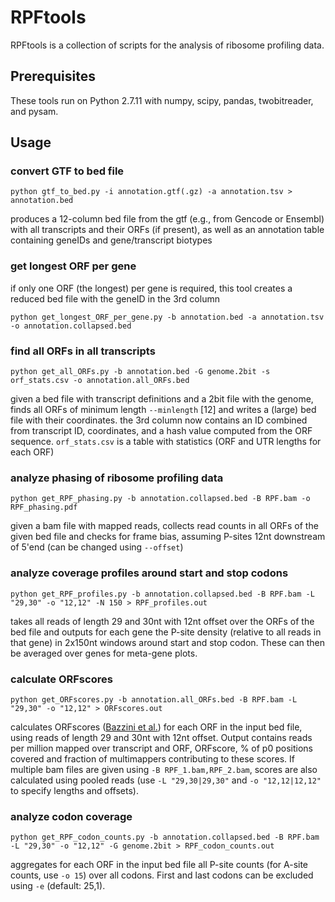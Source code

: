 # RPFtools

RPFtools is a collection of scripts for the analysis of ribosome profiling data.

## Prerequisites

These tools run on Python 2.7.11 with numpy, scipy, pandas, twobitreader, and pysam.

## Usage

### convert GTF to bed file
```
python gtf_to_bed.py -i annotation.gtf(.gz) -a annotation.tsv > annotation.bed
```
produces a 12-column bed file from the gtf (e.g., from Gencode or Ensembl) with all transcripts and their ORFs (if present), as well as an annotation table containing geneIDs and gene/transcript biotypes

### get longest ORF per gene
if only one ORF (the longest) per gene is required, this tool creates a reduced bed file with the geneID in the 3rd column
```
python get_longest_ORF_per_gene.py -b annotation.bed -a annotation.tsv -o annotation.collapsed.bed
```

### find all ORFs in all transcripts
```
python get_all_ORFs.py -b annotation.bed -G genome.2bit -s orf_stats.csv -o annotation.all_ORFs.bed
```
given a bed file with transcript definitions and a 2bit file with the genome, finds all ORFs of minimum length ``--minlength`` [12] and writes a (large) bed file with their coordinates. the 3rd column now contains an ID combined from transcript ID, coordinates, and a hash value computed from the ORF sequence.
``orf_stats.csv`` is a table with statistics (ORF and UTR lengths for each ORF)

### analyze phasing of ribosome profiling data
```
python get_RPF_phasing.py -b annotation.collapsed.bed -B RPF.bam -o RPF_phasing.pdf 
```
given a bam file with mapped reads, collects read counts in all ORFs of the given bed file and checks for frame bias, assuming P-sites 12nt downstream of 5'end (can be changed using ``--offset``)

### analyze coverage profiles around start and stop codons
```
python get_RPF_profiles.py -b annotation.collapsed.bed -B RPF.bam -L "29,30" -o "12,12" -N 150 > RPF_profiles.out
```
takes all reads of length 29 and 30nt with 12nt offset over the ORFs of the bed file and outputs for each gene the P-site density (relative to all reads in that gene) in 2x150nt windows around start and stop codon. These can then be averaged over genes for meta-gene plots.

### calculate ORFscores
```
python get_ORFscores.py -b annotation.all_ORFs.bed -B RPF.bam -L "29,30" -o "12,12" > ORFscores.out
```
calculates ORFscores ([Bazzini et al.](http://emboj.embopress.org/content/33/9/981.long)) for each ORF in the input bed file, using reads of length 29 and 30nt with 12nt offset. Output contains reads per million mapped over transcript and ORF, ORFscore, % of p0 positions covered and fraction of multimappers contributing to these scores. If multiple bam files are given using ``-B RPF_1.bam,RPF_2.bam``, scores are also calculated using pooled reads (use ``-L "29,30|29,30"`` and ``-o "12,12|12,12"`` to specify lengths and offsets).

### analyze codon coverage
```
python get_RPF_codon_counts.py -b annotation.collapsed.bed -B RPF.bam -L "29,30" -o "12,12" -G genome.2bit > RPF_codon_counts.out
```
aggregates for each ORF in the input bed file all P-site counts (for A-site counts, use ``-o 15``) over all codons. First and last codons can be excluded using ``-e`` (default: 25,1). 
